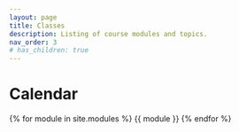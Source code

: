 ```yaml
---
layout: page
title: Classes
description: Listing of course modules and topics.
nav_order: 3
# has_children: true
---
```


# Calendar


{% for module in site.modules %}
{{ module }}
{% endfor %}

